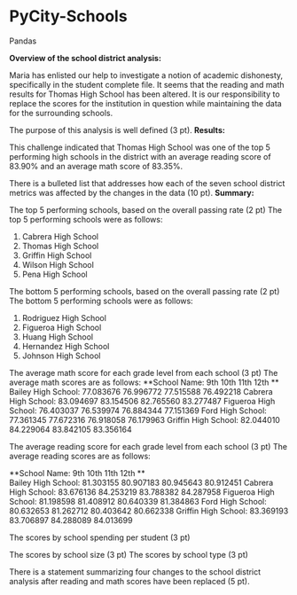 # PyCity-Schools
Pandas


**Overview of the school district analysis:**

Maria has enlisted our help to investigate a notion of academic dishonesty, specifically in the student complete file. It seems that the reading and math results for Thomas High School has been altered. It is our responsibility to replace the scores for the institution in question while maintaining the data for the surrounding schools. 


The purpose of this analysis is well defined (3 pt).
**Results:**

This challenge indicated that Thomas High School was one of the top 5 performing high schools in the district with an average reading score of 83.90% and an average math score of 83.35%. 

There is a bulleted list that addresses how each of the seven school district metrics was affected by the changes in the data (10 pt).
**Summary:**

The top 5 performing schools, based on the overall passing rate (2 pt)
The top 5 performing schools were as follows:
1. Cabrera High School
2. Thomas High School
3. Griffin High School
4. Wilson High School
5. Pena High School

The bottom 5 performing schools, based on the overall passing rate (2 pt)
The bottom 5 performing schools were as follows:
1. Rodriguez High School 
2. Figueroa High School
3. Huang High School
4. Hernandez High School 
5. Johnson High School 

The average math score for each grade level from each school (3 pt)
The average math scores are as follows:
**School Name:			    9th       10th      11th      12th **
Bailey High School: 	77.083676	76.996772	77.515588	76.492218
Cabrera High School: 	83.094697	83.154506	82.765560	83.277487
Figueroa High School: 76.403037	76.539974	76.884344	77.151369
Ford High School:   	77.361345	77.672316	76.918058	76.179963
Griffin High School:  82.044010	84.229064	83.842105	83.356164
  
The average reading score for each grade level from each school (3 pt)
The average reading scores are as follows:
  
**School Name:	        9th       10th       11th     12th 	**	
Bailey High School:	  81.303155	80.907183	80.945643	80.912451
Cabrera High School:	83.676136	84.253219	83.788382	84.287958
Figueroa High School:	81.198598	81.408912	80.640339	81.384863
Ford High School:	    80.632653	81.262712	80.403642	80.662338
Griffin High School:	83.369193	83.706897	84.288089	84.013699
  
The scores by school spending per student (3 pt)

The scores by school size (3 pt)
The scores by school type (3 pt)

There is a statement summarizing four changes to the school district analysis after reading and math scores have been replaced (5 pt).
